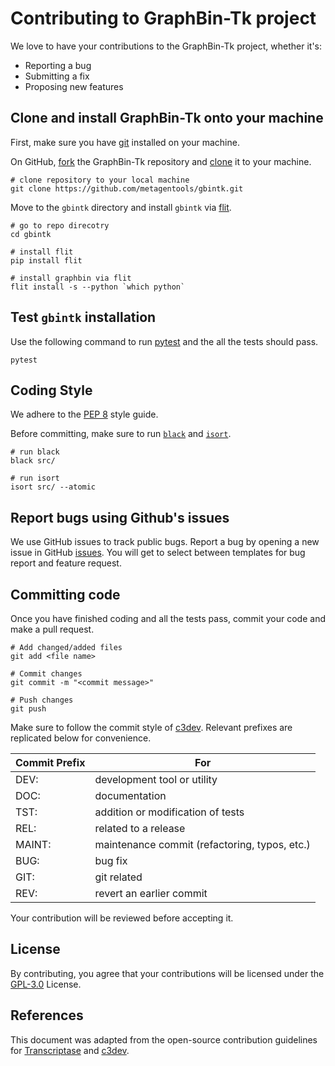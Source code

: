 # Contributing to GraphBin-Tk project

We love to have your contributions to the GraphBin-Tk project, whether it's:
* Reporting a bug
* Submitting a fix
* Proposing new features

## Clone and install GraphBin-Tk onto your machine

First, make sure you have [git](https://github.com/git-guides/install-git) installed on your machine.

On GitHub, [fork](https://docs.github.com/en/get-started/quickstart/fork-a-repo) the GraphBin-Tk repository and [clone](https://docs.github.com/en/repositories/creating-and-managing-repositories/cloning-a-repository) it to your machine.

```shell
# clone repository to your local machine
git clone https://github.com/metagentools/gbintk.git
```

Move to the `gbintk` directory and install `gbintk` via [flit](https://pypi.org/project/flit/).

```shell
# go to repo direcotry
cd gbintk

# install flit
pip install flit

# install graphbin via flit
flit install -s --python `which python`
```

## Test `gbintk` installation

Use the following command to run [pytest](https://docs.pytest.org/en/7.1.x/) and the all the tests should pass.

```shell
pytest
```

## Coding Style

We adhere to the [PEP 8](https://peps.python.org/pep-0008/) style guide. 

Before committing, make sure to run [`black`](https://pypi.org/project/black/) and [`isort`](https://pypi.org/project/isort/).

```shell
# run black
black src/

# run isort
isort src/ --atomic 
```

## Report bugs using Github's issues

We use GitHub issues to track public bugs. Report a bug by opening a new issue in GitHub [issues](https://github.com/metagentools/gbintk/issues). You will get to select between templates for bug report and feature request.

## Committing code

Once you have finished coding and all the tests pass, commit your code and make a pull request. 

```shell
# Add changed/added files
git add <file name>

# Commit changes
git commit -m "<commit message>"

# Push changes
git push
```

Make sure to follow the commit style of [c3dev](https://github.com/cogent3/c3dev/wiki#style-for-commit-messages). Relevant prefixes are replicated below for convenience.

| **Commit Prefix** | **For**                                       |
|-------------------|-----------------------------------------------|
| DEV:              | development tool or utility                   |
| DOC:              | documentation                                 |
| TST:              | addition or modification of tests             |
| REL:              | related to a release                          |
| MAINT:            | maintenance commit (refactoring, typos, etc.) |
| BUG:              | bug fix                                       |
| GIT:              | git related                                   |
| REV:              | revert an earlier commit                      |


Your contribution will be reviewed before accepting it. 

## License

By contributing, you agree that your contributions will be licensed under the [GPL-3.0](https://github.com/metagentools/gbintk/blob/main/LICENSE) License.

## References

This document was adapted from the open-source contribution guidelines for [Transcriptase](https://github.com/briandk/transcriptase-atom/blob/master/CONTRIBUTING.md) and [c3dev](https://github.com/cogent3/c3dev/wiki/How-to-Contribute-Code).
